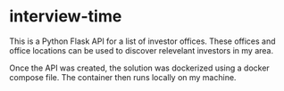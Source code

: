 # interview-time

This is a Python Flask API for a list of investor offices. These offices and office locations can be used to discover relevelant investors in my area. 

Once the API was created, the solution was dockerized using a docker compose file. The container then runs locally on my machine.
